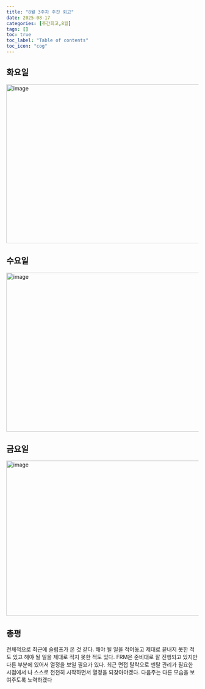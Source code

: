 ```yaml
---
title: "8월 3주차 주간 회고"
date: 2025-08-17
categories: [주간회고,8월]
tags: []
toc: true
toc_label: "Table of contents"
toc_icon: "cog"
---
```


## 화요일
<img width="1142" height="416" alt="image" src="https://github.com/user-attachments/assets/0e2e0550-da06-4f72-a6be-ace1b97adb70" />

## 수요일
<img width="830" height="416" alt="image" src="https://github.com/user-attachments/assets/beffe04e-32ef-401b-9bfd-1452c523ec99" />

## 금요일
<img width="810" height="406" alt="image" src="https://github.com/user-attachments/assets/aa20dab3-e416-4a74-b045-e2fd335537a4" />

## 총평
전체적으로 최근에 슬럼프가 온 것 같다. 해야 될 일을 적어놓고 제대로 끝내지 못한 적도 있고 해야 될 일을 제대로 적지 못한 적도 있다. FRM은 준비대로 잘 진행되고 있지만 다른 부분에 있어서 열정을 보일 필요가 있다. 
최근 면접 탈락으로 멘탈 관리가 필요한 시점에서 나 스스로 천천히 시작하면서 열정을 되찾아야겠다. 다음주는 다른 모습을 보여주도록 노력하겠다
